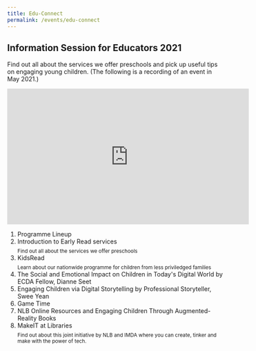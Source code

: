 ```yaml
---
title: Edu-Connect
permalink: /events/edu-connect
---
```

## Information Session for Educators 2021

Find out all about the services we offer preschools and pick up useful tips on engaging young children. (The following is a recording of an event in May 2021.)

<iframe width="560" height="315" src="https://www.youtube.com/embed/videoseries?list=PLJlLW0qKYHTMbFYA7O3OmVFDlrImLr8c-" title="YouTube video player" frameborder="0" allow="accelerometer; autoplay; clipboard-write; encrypted-media; gyroscope; picture-in-picture" allowfullscreen></iframe>

1. Programme Lineup
2. Introduction to Early Read services  
<sub>Find out all about the services we offer preschools</sub>
3. KidsRead  
<sub> Learn about our nationwide programme for children from less priviledged families </sub>
4. The Social and Emotional Impact on Children in Today's Digital World by ECDA Fellow, Dianne Seet
5. Engaging Children via Digital Storytelling by Professional Storyteller, Swee Yean
6.  Game Time
7. NLB Online Resources and Engaging Children Through Augmented-Reality Books
8. MakeIT at Libraries   
<sub> Find out about this joint initiative by NLB and IMDA where you can create, tinker and make with the power of tech.</sub>